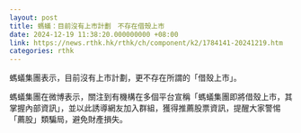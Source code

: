 ```yaml
---
layout: post
title: 螞蟻：目前沒有上市計劃　不存在借殼上市
date: 2024-12-19 11:38:20.000000000 +08:00
link: https://news.rthk.hk/rthk/ch/component/k2/1784141-20241219.htm
categories: rthk
---
```


螞蟻集團表示，目前沒有上市計劃，更不存在所謂的「借殼上市」。

螞蟻集團在微博表示，關注到有機構在多個平台宣稱「螞蟻集團即將借殼上市，其掌握內部資訊」，並以此誘導網友加入群組，獲得推薦股票資訊，提醒大家警惕「薦股」類騙局，避免財產損失。
